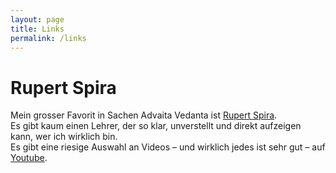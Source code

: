 ```yaml
---
layout: page
title: Links
permalink: /links
---
```


# Rupert Spira
Mein grosser Favorit in Sachen Advaita Vedanta ist [Rupert Spira](https://rupertspira.com).  
Es gibt kaum einen Lehrer, der so klar, unverstellt und direkt aufzeigen kann, wer ich wirklich bin.  
Es gibt eine riesige Auswahl an Videos – und wirklich jedes ist sehr gut – auf [Youtube](https://www.youtube.com/@rupertspira).